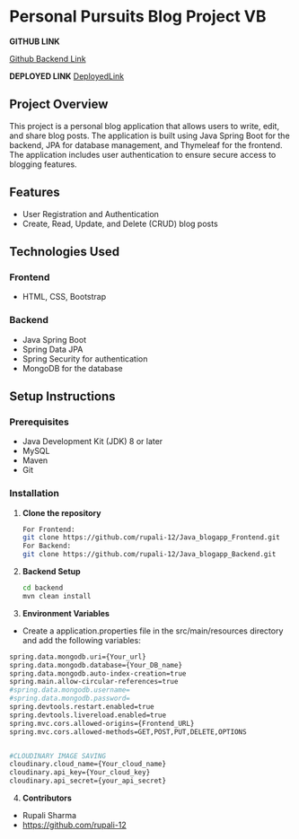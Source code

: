 # Personal Pursuits Blog Project VB

**GITHUB LINK**

[Github Backend Link](https://github.com/rupali-12/java_blogapp_backend)

**DEPLOYED LINK**
[DeployedLink](https://rupali-personal-persuits.vercel.app/)

## Project Overview

This project is a personal blog application that allows users to write, edit, and share blog posts. The application is built using Java Spring Boot for the backend, JPA for database management, and Thymeleaf for the frontend. The application includes user authentication to ensure secure access to blogging features.

## Features

- User Registration and Authentication
- Create, Read, Update, and Delete (CRUD) blog posts

## Technologies Used

### Frontend

- HTML, CSS, Bootstrap

### Backend

- Java Spring Boot
- Spring Data JPA
- Spring Security for authentication
- MongoDB for the database

## Setup Instructions

### Prerequisites

- Java Development Kit (JDK) 8 or later
- MySQL
- Maven
- Git

### Installation

1. **Clone the repository**

   ```sh
   For Frontend:
   git clone https://github.com/rupali-12/Java_blogapp_Frontend.git
   For Backend:
   git clone https://github.com/rupali-12/Java_blogapp_Backend.git

   ```

2. **Backend Setup**

   ```sh
   cd backend
   mvn clean install

   ```

3. **Environment Variables**

- Create a application.properties file in the src/main/resources directory and add the following variables:

```sh
spring.data.mongodb.uri={Your_url}
spring.data.mongodb.database={Your_DB_name}
spring.data.mongodb.auto-index-creation=true
spring.main.allow-circular-references=true
#spring.data.mongodb.username=
#spring.data.mongodb.password=
spring.devtools.restart.enabled=true
spring.devtools.livereload.enabled=true
spring.mvc.cors.allowed-origins={Frontend_URL}
spring.mvc.cors.allowed-methods=GET,POST,PUT,DELETE,OPTIONS


#CLOUDINARY IMAGE SAVING
cloudinary.cloud_name={Your_cloud_name}
cloudinary.api_key={Your_cloud_key}
cloudinary.api_secret={your_api_secret}
```

4. **Contributors**

- Rupali Sharma
- https://github.com/rupali-12
